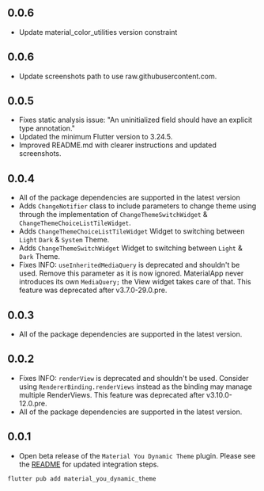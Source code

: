 ## 0.0.6
* Update material_color_utilities version constraint

## 0.0.6
* Update screenshots path to use raw.githubusercontent.com.

## 0.0.5
* Fixes static analysis issue: "An uninitialized field should have an explicit type annotation."
* Updated the minimum Flutter version to 3.24.5.
* Improved README.md with clearer instructions and updated screenshots.

## 0.0.4
* All of the package dependencies are supported in the latest version
* Adds `ChangeNotifier` class to include parameters to change theme using through the 
  implementation of `ChangeThemeSwitchWidget` & `ChangeThemeChoiceListTileWidget`.
* Adds `ChangeThemeChoiceListTileWidget` Widget to switching between `Light` `Dark` & `System` Theme.
* Adds `ChangeThemeSwitchWidget` Widget to switching between `Light` & `Dark` Theme.
* Fixes INFO: `useInheritedMediaQuery` is deprecated and shouldn't be used. Remove this parameter as it is now ignored. MaterialApp never introduces its own `MediaQuery;` the View widget takes care of that. This feature was deprecated after v3.7.0-29.0.pre.


## 0.0.3
* All of the package dependencies are supported in the latest version.


## 0.0.2
* Fixes INFO: `renderView` is deprecated and shouldn't be used. Consider using `RendererBinding.renderViews` instead as the binding may manage multiple RenderViews. This feature was deprecated after v3.10.0-12.0.pre.
* All of the package dependencies are supported in the latest version.


## 0.0.1
* Open beta release of the `Material You Dynamic Theme` plugin.
  Please see the [README](https://github.com/AKB0N/material_you_dynamic_theme/blob/main/README.md) for updated integration steps.
```bash
flutter pub add material_you_dynamic_theme
```


